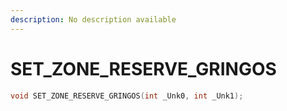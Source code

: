 ```yaml
---
description: No description available 
---
```


# SET_ZONE_RESERVE_GRINGOS

```cpp
void SET_ZONE_RESERVE_GRINGOS(int _Unk0, int _Unk1);
```